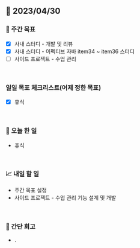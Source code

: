 ## 📅 2023/04/30


### 👏 주간 목표

- [x] 사내 스터디 - 개발 및 리뷰
- [x] 사내 스터디 - 이펙티브 자바 item34 ~ item36 스터디
- [ ] 사이드 프로젝트 - 수업 관리

<br/>

### 일일 목표 체크리스트(어제 정한 목표)

- [x] 휴식

<br/>

### 💯 오늘 한 일

- 휴식

<br/>

### 📈 내일 할 일

- 주간 목표 설정
- 사이드 프로젝트 - 수업 관리 기능 설계 및 개발

<br/>

### 🤔 간단 회고

- .
 
